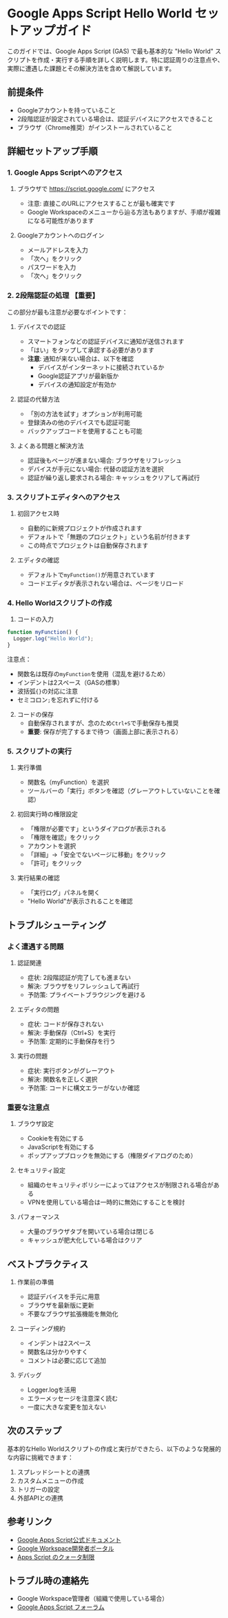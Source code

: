 # Google Apps Script Hello World セットアップガイド

このガイドでは、Google Apps Script (GAS) で最も基本的な "Hello World" スクリプトを作成・実行する手順を詳しく説明します。特に認証周りの注意点や、実際に遭遇した課題とその解決方法を含めて解説しています。

## 前提条件

- Googleアカウントを持っていること
- 2段階認証が設定されている場合は、認証デバイスにアクセスできること
- ブラウザ（Chrome推奨）がインストールされていること

## 詳細セットアップ手順

### 1. Google Apps Scriptへのアクセス

1. ブラウザで https://script.google.com/ にアクセス
   - 注意: 直接このURLにアクセスすることが最も確実です
   - Google Workspaceのメニューから辿る方法もありますが、手順が複雑になる可能性があります

2. Googleアカウントへのログイン
   - メールアドレスを入力
   - 「次へ」をクリック
   - パスワードを入力
   - 「次へ」をクリック

### 2. 2段階認証の処理 【重要】

この部分が最も注意が必要なポイントです：

1. デバイスでの認証
   - スマートフォンなどの認証デバイスに通知が送信されます
   - 「はい」をタップして承認する必要があります
   - **注意**: 通知が来ない場合は、以下を確認
     - デバイスがインターネットに接続されているか
     - Google認証アプリが最新版か
     - デバイスの通知設定が有効か

2. 認証の代替方法
   - 「別の方法を試す」オプションが利用可能
   - 登録済みの他のデバイスでも認証可能
   - バックアップコードを使用することも可能

3. よくある問題と解決方法
   - 認証後もページが進まない場合: ブラウザをリフレッシュ
   - デバイスが手元にない場合: 代替の認証方法を選択
   - 認証が繰り返し要求される場合: キャッシュをクリアして再試行

### 3. スクリプトエディタへのアクセス

1. 初回アクセス時
   - 自動的に新規プロジェクトが作成されます
   - デフォルトで「無題のプロジェクト」という名前が付きます
   - この時点でプロジェクトは自動保存されます

2. エディタの確認
   - デフォルトで`myFunction()`が用意されています
   - コードエディタが表示されない場合は、ページをリロード

### 4. Hello Worldスクリプトの作成

1. コードの入力
```javascript
function myFunction() {
  Logger.log("Hello World");
}
```

注意点：
- 関数名は既存の`myFunction`を使用（混乱を避けるため）
- インデントは2スペース（GASの標準）
- 波括弧`{}`の対応に注意
- セミコロン`;`を忘れずに付ける

2. コードの保存
   - 自動保存されますが、念のため`Ctrl+S`で手動保存も推奨
   - **重要**: 保存が完了するまで待つ（画面上部に表示される）

### 5. スクリプトの実行

1. 実行準備
   - 関数名（myFunction）を選択
   - ツールバーの「実行」ボタンを確認（グレーアウトしていないことを確認）

2. 初回実行時の権限設定
   - 「権限が必要です」というダイアログが表示される
   - 「権限を確認」をクリック
   - アカウントを選択
   - 「詳細」→「安全でないページに移動」をクリック
   - 「許可」をクリック

3. 実行結果の確認
   - 「実行ログ」パネルを開く
   - "Hello World"が表示されることを確認

## トラブルシューティング

### よく遭遇する問題

1. 認証関連
   - 症状: 2段階認証が完了しても進まない
   - 解決: ブラウザをリフレッシュして再試行
   - 予防策: プライベートブラウジングを避ける

2. エディタの問題
   - 症状: コードが保存されない
   - 解決: 手動保存（Ctrl+S）を実行
   - 予防策: 定期的に手動保存を行う

3. 実行の問題
   - 症状: 実行ボタンがグレーアウト
   - 解決: 関数名を正しく選択
   - 予防策: コードに構文エラーがないか確認

### 重要な注意点

1. ブラウザ設定
   - Cookieを有効にする
   - JavaScriptを有効にする
   - ポップアップブロックを無効にする（権限ダイアログのため）

2. セキュリティ設定
   - 組織のセキュリティポリシーによってはアクセスが制限される場合がある
   - VPNを使用している場合は一時的に無効にすることを検討

3. パフォーマンス
   - 大量のブラウザタブを開いている場合は閉じる
   - キャッシュが肥大化している場合はクリア

## ベストプラクティス

1. 作業前の準備
   - 認証デバイスを手元に用意
   - ブラウザを最新版に更新
   - 不要なブラウザ拡張機能を無効化

2. コーディング規約
   - インデントは2スペース
   - 関数名は分かりやすく
   - コメントは必要に応じて追加

3. デバッグ
   - Logger.logを活用
   - エラーメッセージを注意深く読む
   - 一度に大きな変更を加えない

## 次のステップ

基本的なHello Worldスクリプトの作成と実行ができたら、以下のような発展的な内容に挑戦できます：

1. スプレッドシートとの連携
2. カスタムメニューの作成
3. トリガーの設定
4. 外部APIとの連携

## 参考リンク

- [Google Apps Script公式ドキュメント](https://developers.google.com/apps-script)
- [Google Workspace開発者ポータル](https://developers.google.com/workspace)
- [Apps Script のクォータ制限](https://developers.google.com/apps-script/guides/services/quotas)

## トラブル時の連絡先

- Google Workspace管理者（組織で使用している場合）
- [Google Apps Script フォーラム](https://developers.google.com/apps-script/community)
